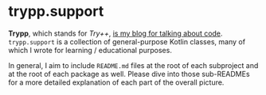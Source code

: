 # trypp.support

**Trypp**, which stands for _Try++_, [is my blog for talking about code][trypp]. `trypp.support` is
a collection of general-purpose Kotlin classes, many of which I wrote for learning / educational
purposes.

In general, I aim to include `README.md` files at the root of each subproject and at the root of
each package as well. Please dive into those sub-READMEs for a more detailed explanation of each
part of the overall picture.

[trypp]: http://d9n.github.io/trypp
